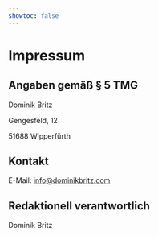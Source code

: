 ```yaml
---
showtoc: false
---
```


# Impressum

## Angaben gemäß § 5 TMG
Dominik Britz

Gengesfeld, 12

51688 Wipperfürth

## Kontakt
E-Mail: info@dominikbritz.com

## Redaktionell verantwortlich
Dominik Britz